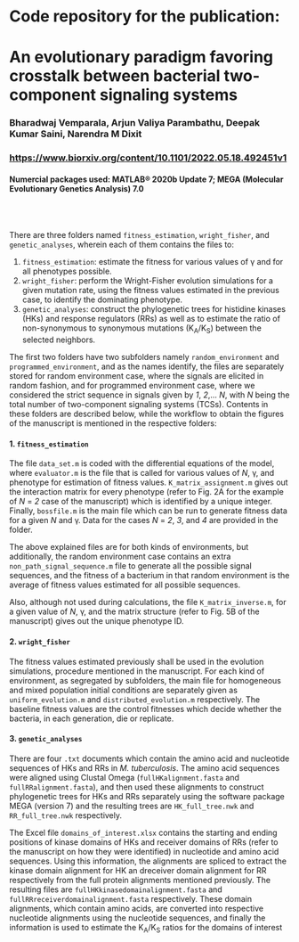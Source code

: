 # **Code repository for the publication:**
# An evolutionary paradigm favoring crosstalk between bacterial two-component signaling systems
### Bharadwaj Vemparala, Arjun Valiya Parambathu, Deepak Kumar Saini, Narendra M Dixit
### https://www.biorxiv.org/content/10.1101/2022.05.18.492451v1

#### Numercial packages used: MATLAB® 2020b Update 7; MEGA (Molecular Evolutionary Genetics Analysis) 7.0
<br/>
<br/>

There are three folders named `fitness_estimation`, `wright_fisher`, and `genetic_analyses`, wherein each of them contains the files to:
1. `fitness_estimation`: estimate the fitness for various values of γ and for all phenotypes possible.
2. `wright_fisher`: perform the Wright-Fisher evolution simulations for a given mutation rate, using the fitness values estimated in the previous case, to identify the dominating phenotype.
3. `genetic_analyses`: construct the phylogenetic trees for histidine kinases (HKs) and response regulators (RRs) as well as to estimate the ratio of non-synonymous to synonymous mutations (K<sub>A</sub>/K<sub>S</sub>) between the selected neighbors.

The first two folders have two subfolders namely `random_environment` and `programmed_environment`, and as the names identify, the files are separately stored for random environment case, where the signals are elicited in random fashion, and for programmed environment case, where we considered the strict sequence in signals given by _1_, _2_,... _N_, with _N_ being the total number of two-component signaling systems (TCSs). Contents in these folders are described below, while the workflow to obtain the figures of the manuscript is mentioned in the respective folders:

#### 1. `fitness_estimation`
The file `data_set.m` is coded with the differential equations of the model, where `evaluator.m` is the file that is called for various values of _N_, γ, and phenotype for estimation of fitness values. `K_matrix_assignment.m` gives out the interaction matrix for every phenotype (refer to Fig. 2A for the example of _N_ = _2_ case of the manuscript) which is identified by a unique integer. Finally, `bossfile.m` is the main file which can be run to generate fitness data for a given _N_ and γ. Data for the cases _N_ = _2_, _3_, and _4_ are provided in the folder.

The above explained files are for both kinds of environments, but additionally, the random environment case contains an extra `non_path_signal_sequence.m` file to generate all the possible signal sequences, and the fitness of a bacterium in that random environment is the average of fitness values estimated for all possible sequences.

Also, although not used during calculations, the file `K_matrix_inverse.m`, for a given value of _N_, γ, and the matrix structure (refer to Fig. 5B of the manuscript) gives out the unique phenotype ID.

#### 2. `wright_fisher`
The fitness values estimated previously shall be used in the evolution simulations, procedure mentioned in the manuscript. For each kind of environment, as segregated by subfolders, the main file for homogeneous and mixed population initial conditions are separately given as `uniform_evolution.m` and `distributed_evolution.m` respectively. The baseline fitness values are the control fitnesses which decide whether the bacteria, in each generation, die or replicate.

#### 3. `genetic_analyses`
There are four `.txt` documents which contain the amino acid and nucleotide sequences of HKs and RRs in _M. tuberculosis_. The amino acid sequences were aligned using Clustal Omega (`fullHKalignment.fasta` and `fullRRalignment.fasta`), and then used these alignments to construct phylogenetic trees for HKs and RRs separately using the software package MEGA (version 7) and the resulting trees are `HK_full_tree.nwk` and `RR_full_tree.nwk` respectively.

The Excel file `domains_of_interest.xlsx` contains the starting and ending positions of kinase domains of HKs and receiver domains of RRs (refer to the manuscript on how they were identified) in nucleotide and amino acid sequences. Using this information, the alignments are spliced to extract the kinase domain alignment for HK an dreceiver domain alignment for RR respectively from the full protein alignments mentioned previously. The resulting files are `fullHKkinasedomainalignment.fasta` and `fullRRreceiverdomainalignment.fasta` respectively. These domain alignments, which contain amino acids, are converted into respective nucleotide alignments using the nucleotide sequences, and finally the information is used to estimate the K<sub>A</sub>/K<sub>S</sub> ratios for the domains of interest
